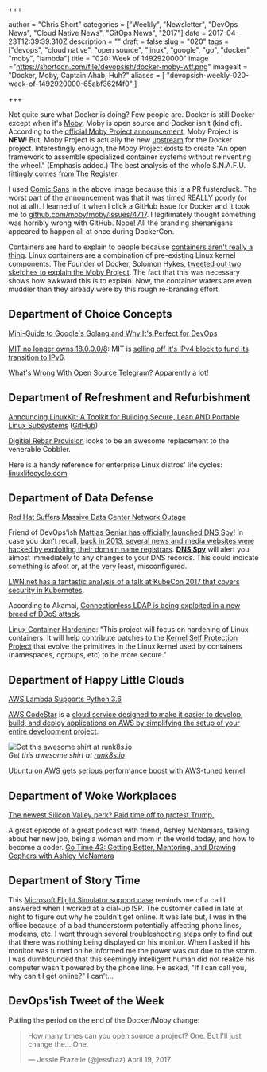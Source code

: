 +++

author = "Chris Short"
categories = ["Weekly", "Newsletter", "DevOps News", "Cloud Native News", "GitOps News", "2017"]
date = 2017-04-23T12:39:39.310Z
description = ""
draft = false
slug = "020"
tags = ["devops", "cloud native", "open source", "linux", "google", "go", "docker", "moby", "lambda"]
title = "020: Week of 1492920000"
image ="https://shortcdn.com/file/devopsish/docker-moby-wtf.png"
imagealt = "Docker, Moby, Captain Ahab, Huh?"
aliases = [
    "devopsish-weekly-020-week-of-1492920000-65abf362f4f0"
]

+++

Not quite sure what Docker is doing? Few people are. Docker is still Docker except when it's [Moby](https://mobyproject.org/). Moby is open source and Docker isn't (kind of). According to the [official Moby Project announcement](https://petty.company/blog/introducing-the-moby-project/), Moby Project is **NEW**! But, Moby Project is actually the new [upstream](https://chrisshort.net/upstream-vs-downstream/) for the Docker project. Interestingly enough, the Moby Project exists to create "An open framework to assemble specialized container systems without reinventing the wheel." (Emphasis added.) The best analysis of the whole S.N.A.F.U. [fittingly comes from The Register](https://www.theregister.co.uk/2017/04/21/docker_renames_open_source_code_moby/).

I used [Comic Sans](https://en.wikipedia.org/wiki/Comic_Sans) in the above image because this is a PR fustercluck. The worst part of the announcement was that it was timed REALLY poorly (or not at all). I learned of it when I click a GitHub issue for Docker and it took me to [github.com/moby/moby/issues/4717](https://github.com/moby/moby/issues/4717). I legitimately thought something was horribly wrong with GitHub. Nope! All the branding shenanigans appeared to happen all at once during DockerCon.

Containers are hard to explain to people because [containers aren't really a thing](https://blog.jessfraz.com/post/containers-zones-jails-vms/). Linux containers are a combination of pre-existing Linux kernel components. The Founder of Docker, Solomon Hykes, [tweeted out two sketches to explain the Moby Project](https://twitter.com/solomonstre/status/855918630915133440). The fact that this was necessary shows how awkward this is to explain. Now, the container waters are even muddier than they already were by this rough re-branding effort.

## Department of Choice Concepts

[Mini-Guide to Google's Golang and Why It's Perfect for DevOps](https://blog.bluematador.com/posts/mini-guide-google-golang-why-its-perfect-for-devops/)

[MIT no longer owns 18.0.0.0/8](https://ma.ttias.be/mit-no-longer-owns-18-0-0-08/): MIT is [selling off it's IPv4 block to fund its transition to IPv6](https://gist.github.com/simonster/e22e50cd52b7dffcf5a4db2b8ea4cce0).

[What's Wrong With Open Source Telegram?](https://yalantis.com/blog/whats-wrong-telegram-open-api/) Apparently a lot!

## Department of Refreshment and Refurbishment

[Announcing LinuxKit: A Toolkit for Building Secure, Lean AND Portable Linux Subsystems](https://petty.company/blog/introducing-linuxkit-container-os-toolkit/) ([GitHub](https://github.com/linuxkit/linuxkit))

[Digitial Rebar Provision](https://github.com/digitalrebar/provision) looks to be an awesome replacement to the venerable Cobbler.

Here is a handy reference for enterprise Linux distros' life cycles: [linuxlifecycle.com](https://linuxlifecycle.com/?utm_source=cronweekly.com)

## Department of Data Defense

[Red Hat Suffers Massive Data Center Network Outage](https://linux.slashdot.org/story/17/04/21/1623233/red-hat-suffers-massive-data-center-network-outage)

Friend of DevOps'ish [Mattias Geniar has officially launched DNS Spy](https://ma.ttias.be/dns-spy-launched/)! In case you don't recall, [back in 2013, several news and media websites were hacked by exploiting their domain name registrars](http://readwrite.com/2013/08/27/new-york-times-twitter-huffpo-hacked-syrian-electronic-army/). [**DNS Spy**](https://dnsspy.io/) will alert you almost immediately to any changes to your DNS records. This could indicate something is afoot or, at the very least, misconfigured.

[LWN.net has a fantastic analysis of a talk at KubeCon 2017 that covers security in Kubernetes](https://lwn.net/SubscriberLink/720215/867f710e3d145b55/).

According to Akamai, [Connectionless LDAP is being exploited in a new breed of DDoS attack](http://www.darkreading.com/attacks-breaches/new-breed-of-ddos-attack-on-the-rise/d/d-id/1328620).

[Linux Container Hardening](https://containerhardening.org/): "This project will focus on hardening of Linux containers. It will help contribute patches to the [Kernel Self Protection Project](https://kernsec.org/wiki/index.php/Kernel_Self_Protection_Project) that evolve the primitives in the Linux kernel used by containers (namespaces, cgroups, etc) to be more secure."

## Department of Happy Little Clouds

[AWS Lambda Supports Python 3.6](https://aws.amazon.com/about-aws/whats-new/2017/04/aws-lambda-supports-python-3-6/)

[AWS CodeStar](https://aws.amazon.com/codestar/) is a [cloud service designed to make it easier to develop, build, and deploy applications on AWS by simplifying the setup of your entire development project](https://aws.amazon.com/blogs/aws/new-aws-codestar/).

![Get this awesome shirt at [runk8s.io](https://runk8s.io/)](https://shortcdn.com/file/devopsish/run-k8s-tshirt.jpg)  
*Get this awesome shirt at [runk8s.io](https://runk8s.io/)*

[Ubuntu on AWS gets serious performance boost with AWS-tuned kernel](https://insights.ubuntu.com/2017/04/05/ubuntu-on-aws-gets-serious-performance-boost-with-aws-tuned-kernel/)

## Department of Woke Workplaces

[The newest Silicon Valley perk? Paid time off to protest Trump.](https://www.washingtonpost.com/news/business/wp/2017/04/18/the-newest-silicon-valley-perk-paid-time-off-to-protest-trump/?utm_term=.3d2e13c39de5)

A great episode of a great podcast with friend, Ashley McNamara, talking about her new job, being a woman and mom in the world today, and how to become a coder. [Go Time 43: Getting Better, Mentoring, and Drawing Gophers with Ashley McNamara](https://overcast.fm/+GnKbwnxKI)

## Department of Story Time

This [Microsoft Flight Simulator support case](https://blogs.msdn.microsoft.com/oldnewthing/20170418-00/?p=95985) reminds me of a call I answered when I worked at a dial-up ISP. The customer called in late at night to figure out why he couldn't get online. It was late but, I was in the office because of a bad thunderstorm potentially affecting phone lines, modems, etc. I went through several troubleshooting steps only to find out that there was nothing being displayed on his monitor. When I asked if his monitor was turned on he informed me the power was out due to the storm. I was dumbfounded that this seemingly intelligent human did not realize his computer wasn't powered by the phone line. He asked, "If I can call you, why can't I get online?" I can't...

## DevOps'ish Tweet of the Week

Putting the period on the end of the Docker/Moby change:

> How many times can you open source a project?
> One.
> But I'll just change the...
> One.
>
> — Jessie Frazelle (@jessfraz) April 19, 2017

